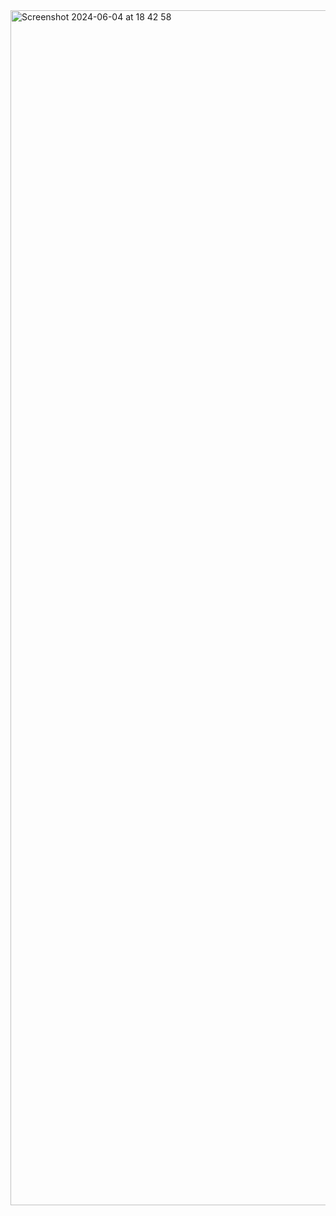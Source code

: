 <img width="1912" alt="Screenshot 2024-06-04 at 18 42 58" src="https://github.com/lucas2xl/nvim/assets/65921350/8c5d83dd-5190-4f01-bb71-10d8b5d04968">
